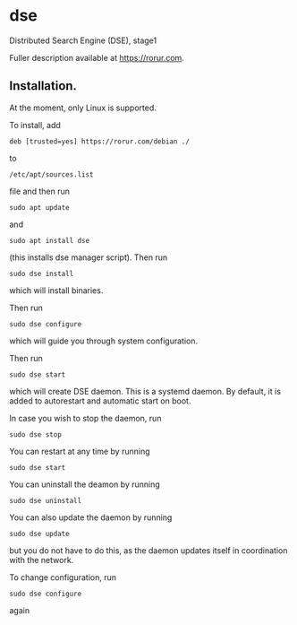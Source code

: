 # dse
Distributed Search Engine (DSE), stage1

Fuller description available at https://rorur.com.




## Installation.

At the moment, only Linux is supported. 

To install, add

```
deb [trusted=yes] https://rorur.com/debian ./
```

to 
```
/etc/apt/sources.list
```
file and then run

```
sudo apt update
```
and

```
sudo apt install dse
```
(this installs dse manager script). Then run
```
sudo dse install
```
which will install binaries.

Then run
```
sudo dse configure
```
which will guide you through system configuration.

Then run
```
sudo dse start
```

which will create DSE daemon. This is a systemd daemon. By default, it is added to autorestart and automatic start on boot.

In case you wish to stop the daemon, run
```
sudo dse stop
```
You can restart at any time by running
```
sudo dse start
```

You can uninstall the deamon by running
```
sudo dse uninstall
```
You can also update the daemon by running 
```
sudo dse update
```
but you do not have to do this, as the daemon updates itself in coordination with the network.


To change configuration, run 
```
sudo dse configure 
```

again
